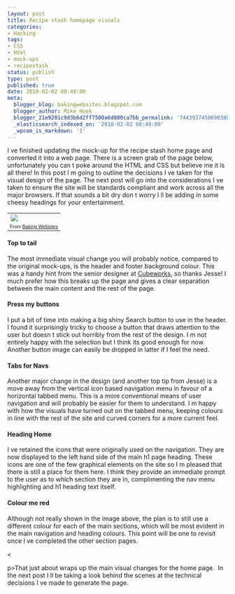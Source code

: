 ```yaml
---
layout: post
title: Recipe stash homepage visuals
categories:
- Hacking
tags:
- CSS
- Html
- mock-ups
- recipestash
status: publish
type: post
published: true
date: 2010-02-02 08:49:00 
meta:
  blogger_blog: bakingwebsites.blogspot.com
  blogger_author: Mike Hook
  blogger_21e9281c9d3b6d2ff7500a6d800ca7bb_permalink: '7443937450690388193'
  _elasticsearch_indexed_on: '2010-02-02 08:49:00'
  _wpcom_is_markdown: '1'
---
```

I   ve finished updating the mock-up for the recipe stash home page and converted it into a web page. There is a screen grab of the page below, unfortunately you can   t poke around the HTML and CSS but believe me it is all there! In this post I   m going to outline the decisions I   ve taken for the visual design of the page. The next post will go into the considerations I   ve taken to ensure the site will be standards compliant and work across all the major browsers. If that sounds a bit dry don   t worry I   ll be adding in some cheesy headings for your entertainment.</p>

<table style="width:auto;"><tbody>     <tr>       <td><a href="http://picasaweb.google.com/lh/photo/8nH-_cfzbS3Wio7y4hrQQw?authkey=Gv1sRgCL7W-eqGn5fIcA&amp;feat=embedwebsite"><img src="http://lh6.ggpht.com/_5hQeqbPSrks/S2XR_Y8L0jI/AAAAAAAAAEE/xqw-y6LPaPo/s400/recipestash-home.jpg" /></a></td>     </tr>      <tr>       <td style="text-align:right;font-family:arial, sans-serif;font-size:11px;">From <a href="http://picasaweb.google.com/hook.mike/BakingWebsites?authkey=Gv1sRgCL7W-eqGn5fIcA&amp;feat=embedwebsite">Baking Websites</a></td>     </tr>   </tbody></table>

<h4>Top to tail</h4>

The most immediate visual change you will probably notice, compared to the original mock-ups, is the header and footer background colour. This was a handy hint from the senior designer at <a href="http://www.cubeworks.co.uk">Cubeworks</a>, so thanks Jesse! I much prefer how this breaks up the page and gives a clear separation between the main content and the rest of the page. 

<h4>Press my buttons</h4>

I put a bit of time into making a big shiny    Search    button to use in the header. I found it surprisingly tricky to choose a button that draws attention to the user but doesn   t stick out horribly from the rest of the design. I   m not entirely happy with the selection but I think its good enough for now. Another button image can easily be dropped in latter if I feel the need.&#160;&#160;&#160;&#160; 

<h4>Tabs for Navs</h4>

Another major change in the design (and another top tip from Jesse) is a move away from the vertical icon based navigation menu in favour of a horizontal tabbed menu. This is a more conventional means of user navigation and will probably be easier for them to understand. I   m happy with how the visuals have turned out on the tabbed menu, keeping colours in line with the rest of the site and curved corners for a more current feel.

<h4>Heading Home</h4>

I   ve retained the icons that were originally used on the navigation. They are now displayed to the left hand side of the main h1 page heading. These icons are one of the few graphical elements on the site so I   m pleased that there is still a place for them here. I think they provide an immediate prompt to the user as to which section they are in, complimenting the nav menu highlighting and h1 heading text itself.

<h4>Colour me red</h4>

Although not really shown in the image above, the plan is to still use a different colour for each of the main sections, which will be most evident in the main navigation and heading colours. This point will be one to revisit once I   ve completed the other section pages.

&lt;

p&gt;That just about wraps up the main visual changes for the home page.&#160; In the next post I   ll be taking a look behind the scenes at the technical decisions I   ve made to generate the page.
